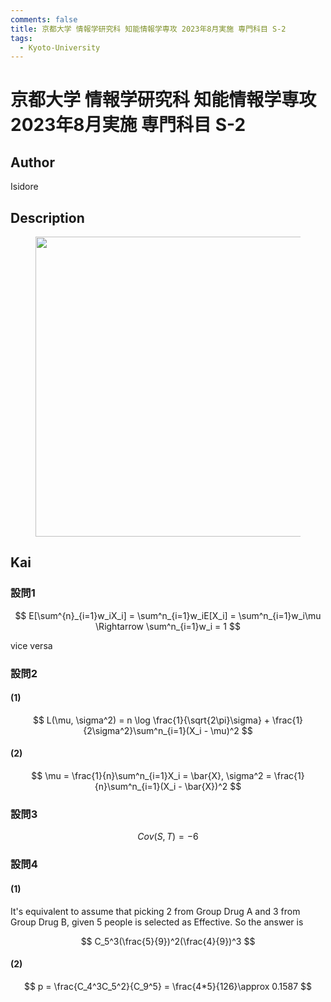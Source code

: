 ```yaml
---
comments: false
title: 京都大学 情報学研究科 知能情報学専攻 2023年8月実施 専門科目 S-2
tags:
  - Kyoto-University
---
```

# 京都大学 情報学研究科 知能情報学専攻 2023年8月実施 専門科目 S-2

## **Author**
Isidore

## **Description**
<figure style="text-align:center;">
  <img src="https://s2.loli.net/2024/06/26/atJ2ghTnPMlXucW.png" width="480"/>
</figure>


## **Kai**
### 設問1

$$
E[\sum^{n}_{i=1}w_iX_i] = \sum^n_{i=1}w_iE[X_i] = \sum^n_{i=1}w_i\mu \Rightarrow \sum^n_{i=1}w_i = 1
$$

vice versa

### 設問2
#### (1)

$$
L(\mu, \sigma^2) = n \log \frac{1}{\sqrt{2\pi}\sigma} + \frac{1}{2\sigma^2}\sum^n_{i=1}(X_i - \mu)^2
$$

#### (2)

$$
\mu = \frac{1}{n}\sum^n_{i=1}X_i = \bar{X}, \sigma^2 = \frac{1}{n}\sum^n_{i=1}(X_i - \bar{X})^2
$$

### 設問3

$$
Cov(S,T) = -6
$$

### 設問4
#### (1)
It's equivalent to assume that picking 2 from Group Drug A and 3 from Group Drug B, given 5 people is selected as Effective. So the answer is

$$
C_5^3(\frac{5}{9})^2(\frac{4}{9})^3
$$

#### (2)

$$
p = \frac{C_4^3C_5^2}{C_9^5} = \frac{4*5}{126}\approx 0.1587
$$